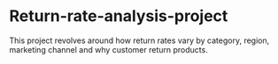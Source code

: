 # Return-rate-analysis-project
This project revolves around how return rates vary by category, region, marketing channel and why customer return products.
